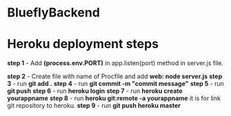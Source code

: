 # BlueflyBackend

# Heroku deployment steps #

**step 1** - Add **(process.env.PORT)** in app.listen(port) method in server.js file.

**step 2** - Create file with name of Procfile and add **web: node server.js**
**step 3** - run **git add .**
**step 4** - run **git commit -m "commit message"**
**step 5** - run **git push**
**step 6** - run **heroku login**
**step 7** - run **heroku create yourappname**
**step 8** - run **heroku git:remote -a yourappname**  it is for link git repository to heroku.
**step 9** - run **git push heroku master**
